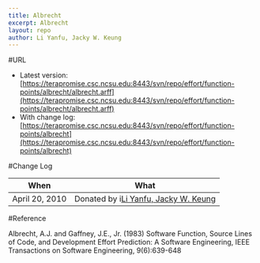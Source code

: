 ```yaml
---
title: Albrecht
excerpt: Albrecht
layout: repo
author: Li Yanfu, Jacky W. Keung
---
```



#URL

  * Latest version:[https://terapromise.csc.ncsu.edu:8443/svn/repo/effort/function-points/albrecht/albrecht.arff](https://terapromise.csc.ncsu.edu:8443/svn/repo/effort/function-points/albrecht/albrecht.arff)
  * With change log:[https://terapromise.csc.ncsu.edu:8443/svn/repo/effort/function-points/albrecht](https://terapromise.csc.ncsu.edu:8443/svn/repo/effort/function-points/albrecht)

#Change Log

When | What
---- | ----
April 20, 2010 | Donated by i[Li Yanfu, Jacky W. Keung](/repo/people)

#Reference

Albrecht, A.J. and 
Gaffney, J.E., Jr. (1983)
Software Function, Source Lines of Code, and Development Effort Prediction: 
A Software Engineering, 
IEEE Transactions on Software Engineering, 9(6):639-648
